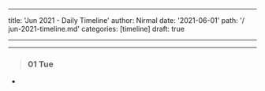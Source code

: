   ---
  title: 'Jun 2021 - Daily Timeline'
  author: Nirmal
  date: '2021-06-01'
  path: '/
  jun-2021-timeline.md'
  categories: [timeline]
  draft: true

  ---


  ---
  > ###  01 Tue

  - 


